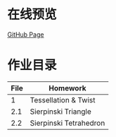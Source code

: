 # 在线预览
[GitHub Page](https://isudocat.github.io/WebGL_Homework/)

# 作业目录
|File|Homework|
|----|----|
|1|Tessellation & Twist|
|2.1|Sierpinski Triangle|
|2.2|Sierpinski Tetrahedron|